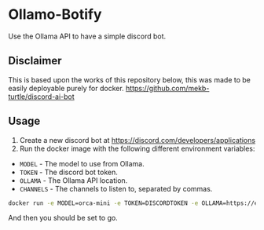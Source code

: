 # Ollamo-Botify
Use the Ollama API to have a simple discord bot.

## Disclaimer
This is based upon the works of this repository below, this was made to be easily deployable purely for docker.
https://github.com/mekb-turtle/discord-ai-bot

## Usage
1. Create a new discord bot at https://discord.com/developers/applications
2. Run the docker image with the following different environment variables:
- `MODEL` - The model to use from Ollama.
- `TOKEN` - The discord bot token.
- `OLLAMA` - The Ollama API location.
- `CHANNELS` - The channels to listen to, separated by commas.

```bash
docker run -e MODEL=orca-mini -e TOKEN=DISCORDTOKEN -e OLLAMA=https://example.com/ -e CHANNELS=12345,678910 ghcr.io/axodouble/ollama-botify:nightly
```

And then you should be set to go.